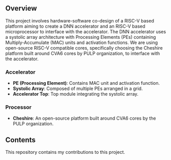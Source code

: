 
## Overview
This project involves hardware-software co-design of a RISC-V based platform aiming to create a DNN accelerator and an RISC-V based microprocessor to interface with the accelerator. The DNN accelerator uses a systolic array architecture with Processing Elements (PEs) containing Multiply-Accumulate (MAC) units and activation functions. We are using open-source RISC-V compatible cores, specifically choosing the Cheshire platform built around CVA6 cores by PULP organization, to interface with the accelerator.

### Accelerator
- **PE (Processing Element)**: Contains MAC unit and activation function.
- **Systolic Array**: Composed of multiple PEs arranged in a grid.
- **Accelerator Top**: Top module integrating the systolic array.

### Processor
- **Cheshire**: An open-source platform built around CVA6 cores by the PULP organization.

## Contents
This repository contains my contributions to this project.
